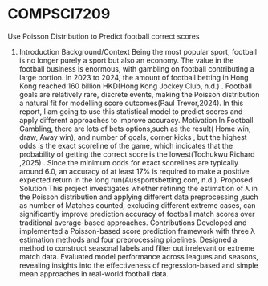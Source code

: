 # COMPSCI7209
Use Poisson Distribution to Predict football correct scores
1. Introduction
Background/Context
Being the most popular sport, football is no longer purely a sport but also an economy. The value in the football business is enormous, with gambling on football contributing a large portion. In 2023 to 2024, the amount of football betting in Hong Kong reached 160 billion HKD(Hong Kong Jockey Club, n.d.) .
Football goals are relatively rare, discrete events, making the Poisson distribution a natural fit for modelling score outcomes(Paul Trevor,2024). In this report, I am going to use this statistical model to predict scores and apply different approaches to improve accuracy.
Motivation
In Football Gambling, there are lots of bets options,such as the result( Home win, draw, Away win), and number of goals, corner kicks , but the highest odds is the exact scoreline of the game, which indicates that the probability of getting the correct score is the lowest(Tochukwu Richard ,2025) . Since the minimum odds for exact scorelines are typically around 6.0, an accuracy of at least 17% is required to make a positive expected return in the long run(Aussportsbetting.com, n.d.). 
Proposed Solution
This project investigates whether refining the estimation of λ in the Poisson distribution and applying different data preprocessing ,such as number of Matches counted, excluding different extreme cases, can significantly improve prediction accuracy of football match scores over traditional average-based approaches.
Contributions
Developed and implemented a Poisson-based score prediction framework with three λ estimation methods and four preprocessing pipelines.
Designed a method to construct seasonal labels and filter out irrelevant or extreme match data.
Evaluated model performance across leagues and seasons, revealing insights into the effectiveness of regression-based and simple mean approaches in real-world football data.
